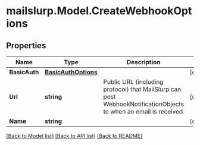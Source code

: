 # mailslurp.Model.CreateWebhookOptions
## Properties

Name | Type | Description | Notes
------------ | ------------- | ------------- | -------------
**BasicAuth** | [**BasicAuthOptions**](BasicAuthOptions.md) |  | [optional] 
**Url** | **string** | Public URL (including protocol) that MailSlurp can post WebhookNotificationObjects to when an email is received | [optional] 
**Name** | **string** |  | [optional] 

[[Back to Model list]](../README.md#documentation-for-models) [[Back to API list]](../README.md#documentation-for-api-endpoints) [[Back to README]](../README.md)

